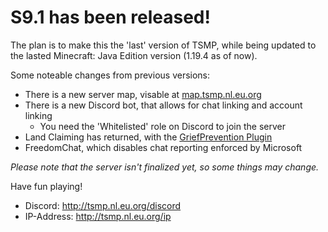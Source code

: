# S9.1 has been released!

The plan is to make this the 'last' version of TSMP, while being updated to the lasted Minecraft: Java Edition version (1.19.4 as of now).

Some noteable changes from previous versions:

+ There is a new server map, visable at [map.tsmp.nl.eu.org](map.tsmp.nl.eu.org)
+ There is a new Discord bot, that allows for chat linking and account linking
  + You need the 'Whitelisted' role on Discord to join the server
+ Land Claiming has returned, with the [GriefPrevention Plugin](https://www.spigotmc.org/resources/griefprevention.1884/)
+ FreedomChat, which disables chat reporting enforced by Microsoft

*Please note that the server isn't finalized yet, so some things may change.*

Have fun playing!

+ Discord: http://tsmp.nl.eu.org/discord
+ IP-Address: http://tsmp.nl.eu.org/ip
